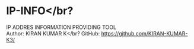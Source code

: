 # IP-INFO</br?
IP ADDRES INFORMATION PROVIDING TOOL</br>
Author: KIRAN KUMAR K</br?
GitHub: https://github.com/KIRAN-KUMAR-K3/
